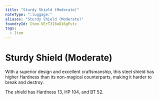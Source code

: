 ```yaml
---
title: "Sturdy Shield (Moderate)"
noteType: ":luggage:"
aliases: "Sturdy Shield (Moderate)"
foundryId: Item.VErT3I8oD16gFutc
tags:
  - Item
---
```


# Sturdy Shield (Moderate)

With a superior design and excellent craftsmanship, this steel shield has higher Hardness than its non-magical counterparts, making it harder to break and destroy.

The shield has Hardness 13, HP 104, and BT 52.
